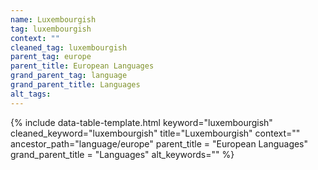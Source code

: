 ```yaml
---
name: Luxembourgish
tag: luxembourgish
context: ""
cleaned_tag: luxembourgish
parent_tag: europe
parent_title: European Languages
grand_parent_tag: language
grand_parent_title: Languages
alt_tags: 
---
```


{% include data-table-template.html 
  keyword="luxembourgish" 
  cleaned_keyword="luxembourgish" 
  title="Luxembourgish"
  context=""
  ancestor_path="language/europe" 
  parent_title = "European Languages"
  grand_parent_title = "Languages"
  alt_keywords=""
%}

